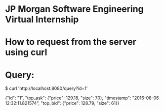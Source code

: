 # JP Morgan Software Engineering Virtual Internship
# How to request from the server using curl

# Query:

$ curl 'http://localhost:8080/query?id=1'

{"id": "1", "top_ask": {"price": 129.18, "size": 70}, "timestamp": "2016-08-06 12:32:11.821574", "top_bid": {"price": 128.79, "size": 61}}
